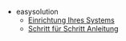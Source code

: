 - easysolution
  - [Einrichtung Ihres Systems](/easysolution/einrichtung.md)
  - [Schritt für Schritt Anleitung](/easysolution/schritt-fuer-schritt-anleitung.md)
